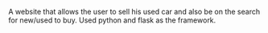 A website that allows the user to sell his used car and also be on the search for new/used to buy. Used python and flask as the framework.
